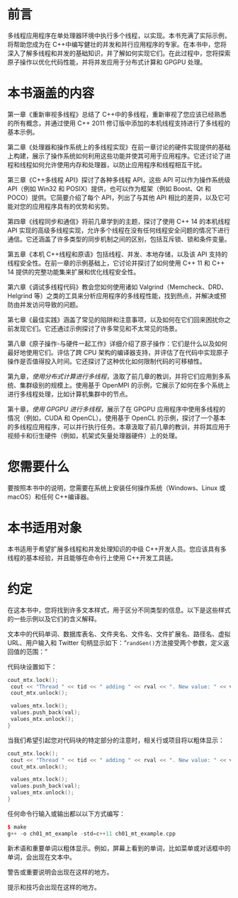# 前言

多线程应用程序在单处理器环境中执行多个线程，以实现。本书充满了实际示例，将帮助您成为在 C++中编写健壮的并发和并行应用程序的专家。在本书中，您将深入了解多线程和并发的基础知识，并了解如何实现它们。在此过程中，您将探索原子操作以优化代码性能，并将并发应用于分布式计算和 GPGPU 处理。

# 本书涵盖的内容

第一章《重新审视多线程》总结了 C++中的多线程，重新审视了您应该已经熟悉的所有概念，并通过使用 C++ 2011 修订版中添加的本机线程支持进行了多线程的基本示例。

第二章《处理器和操作系统上的多线程实现》在前一章讨论的硬件实现提供的基础上构建，展示了操作系统如何利用这些功能并使其可用于应用程序。它还讨论了进程和线程如何允许使用内存和处理器，以防止应用程序和线程相互干扰。

第三章《C++多线程 API》探讨了各种多线程 API，这些 API 可以作为操作系统级 API（例如 Win32 和 POSIX）提供，也可以作为框架（例如 Boost、Qt 和 POCO）提供。它简要介绍了每个 API，列出了与其他 API 相比的差异，以及它可能对您的应用程序具有的优势和劣势。

第四章《线程同步和通信》将前几章学到的主题，探讨了使用 C++ 14 的本机线程 API 实现的高级多线程实现，允许多个线程在没有任何线程安全问题的情况下进行通信。它还涵盖了许多类型的同步机制之间的区别，包括互斥锁、锁和条件变量。

第五章《本机 C++线程和原语》包括线程、并发、本地存储，以及该 API 支持的线程安全性。在前一章的示例基础上，它讨论并探讨了如何使用 C++ 11 和 C++ 14 提供的完整功能集来扩展和优化线程安全性。

第六章《调试多线程代码》教会您如何使用诸如 Valgrind（Memcheck、DRD、Helgrind 等）之类的工具来分析应用程序的多线程性能，找到热点，并解决或预防由并发访问导致的问题。

第七章《最佳实践》涵盖了常见的陷阱和注意事项，以及如何在它们回来困扰你之前发现它们。它还通过示例探讨了许多常见和不太常见的场景。

第八章《原子操作-与硬件一起工作》详细介绍了原子操作：它们是什么以及如何最好地使用它们。评估了跨 CPU 架构的编译器支持，并评估了在代码中实现原子操作是否值得投入时间。它还探讨了这种优化如何限制代码的可移植性。

第九章，*使用分布式计算进行多线程*，汲取了前几章的教训，并将它们应用到多系统、集群级别的规模上。使用基于 OpenMPI 的示例，它展示了如何在多个系统上进行多线程处理，比如计算机集群中的节点。

第十章，*使用 GPGPU 进行多线程*，展示了在 GPGPU 应用程序中使用多线程的情况（例如，CUDA 和 OpenCL）。使用基于 OpenCL 的示例，探讨了一个基本的多线程应用程序，可以并行执行任务。本章汲取了前几章的教训，并将其应用于视频卡和衍生硬件（例如，机架式矢量处理器硬件）上的处理。

# 您需要什么

要按照本书中的说明，您需要在系统上安装任何操作系统（Windows、Linux 或 macOS）和任何 C++编译器。

# 本书适用对象

本书适用于希望扩展多线程和并发处理知识的中级 C++开发人员。您应该具有多线程的基本经验，并且能够在命令行上使用 C++开发工具链。

# 约定

在这本书中，您将找到许多文本样式，用于区分不同类型的信息。以下是这些样式的一些示例以及它们的含义解释。

文本中的代码单词、数据库表名、文件夹名、文件名、文件扩展名、路径名、虚拟 URL、用户输入和 Twitter 句柄显示如下：“`randGen()`方法接受两个参数，定义返回值的范围：”

代码块设置如下：

```cpp
cout_mtx.lock();
 cout << "Thread " << tid << " adding " << rval << ". New value: " << val << ".\n";
 cout_mtx.unlock();

 values_mtx.lock();
 values.push_back(val);
 values_mtx.unlock();
}

```

当我们希望引起您对代码块的特定部分的注意时，相关行或项目将以粗体显示：

```cpp
cout_mtx.lock();
 cout << "Thread " << tid << " adding " << rval << ". New value: " << val << ".\n";
 cout_mtx.unlock();

 values_mtx.lock();
 values.push_back(val);
 values_mtx.unlock();
}

```

任何命令行输入或输出都以以下方式编写：

```cpp
$ make
g++ -o ch01_mt_example -std=c++11 ch01_mt_example.cpp

```

新术语和重要单词以粗体显示。例如，屏幕上看到的单词，比如菜单或对话框中的单词，会出现在文本中。

警告或重要说明会出现在这样的地方。

提示和技巧会出现在这样的地方。